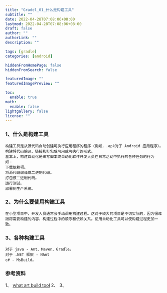```yaml
---
title: "Gradel_01_什么是构建工具"
subtitle: ""
date: 2022-04-28T07:08:06+08:00
lastmod: 2022-04-28T07:08:06+08:00
draft: false
author: ""
authorLink: ""
description: ""

tags: [gradle]
categories: [android]

hiddenFromHomePage: false
hiddenFromSearch: false

featuredImage: ""
featuredImagePreview: ""

toc:
  enable: true
math:
  enable: false
lightgallery: false
license: ""
---
```

### 1、什么是构建工具

```
构建工具是从源代码自动创建可执行应用程序的程序（例如，.apk对于 Android 应用程序）。构建将代码编译、链接和打包成可用或可执行的形式。
基本上，构建自动化是编写脚本或自动化软件开发人员在日常活动中执行的各种任务的行为
如：
下载依赖项。
将源代码编译成二进制代码。
打包该二进制代码。
运行测试。
部署到生产系统。

```
### 2、为什么要使用构建工具
```
在小型项目中，开发人员通常会手动调用构建过程。这对于较大的项目是不切实际的，因为很难跟踪需要构建的内容、构建过程中的顺序和依赖关系。使用自动化工具可以使构建过程更加一致。
```
### 3、各种构建工具

```
对于 java - Ant、Maven、Gradle。
对于 .NET 框架 - NAnt
c# - MsBuild。
```





### 参考资料
1、 [what art build tool](https://stackoverflow.com/questions/7249871/what-is-a-build-tool)
2、[](https://en.wikipedia.org/wiki/Build_automation)
3、[](https://en.wikipedia.org/wiki/List_of_build_automation_software)
<!--more-->
